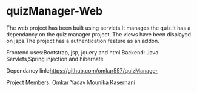 # quizManager-Web

The web project has been built using servlets.It manages the quiz.It has a dependancy on the quiz manager project. The views have been displayed on jsps.The project has a authentication feature as an addon.

Frontend uses:Bootstrap, jsp, jquery and html
Backend: Java Servlets,Spring injection and hibernate

Dependancy link:https://github.com/omkar557/quizManager

Project Members:
Omkar Yadav
Mounika Kasernani
